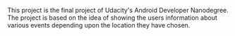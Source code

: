 This project is the final project of Udacity's Android Developer Nanodegree. The project is based on the idea of showing the users information about various events depending upon the location they have chosen.
